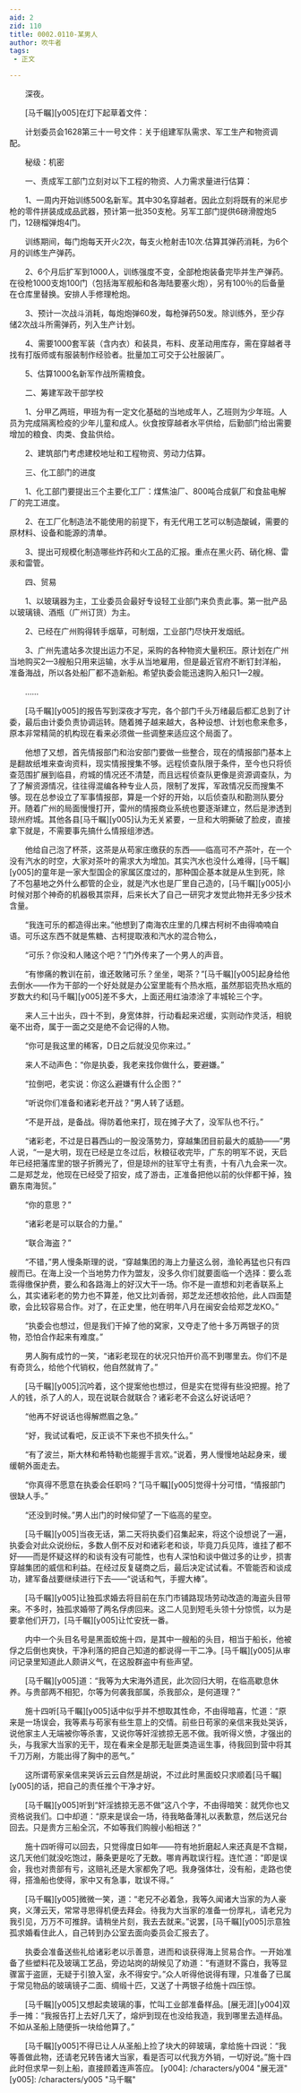 ```yaml
---
aid: 2
zid: 110
title: 0002.0110-某男人
author: 吹牛者
tags: 
 - 正文

---
```




　　深夜。

　　[马千瞩][y005]在灯下起草着文件：

　　计划委员会1628第三十一号文件：关于组建军队需求、军工生产和物资调配。

　　秘级：机密

　　一、责成军工部门立刻对以下工程的物资、人力需求量进行估算：

　　1、一周内开始训练500名新军。其中30名穿越者。因此立刻将既有的米尼步枪的零件拼装成成品武器，预计第一批350支枪。另军工部门提供6磅滑膛炮5门，12磅榴弹炮4门。

　　训练期间，每门炮每天开火2次，每支火枪射击10次.估算其弹药消耗，为6个月的训练生产弹药。

　　2、6个月后扩军到1000人，训练强度不变，全部枪炮装备完毕并生产弹药。在役枪1000支炮100门（包括海军舰船和各海陆要塞火炮），另有100％的后备量在仓库里替换。安排人手修理枪炮。

　　3、预计一次战斗消耗，每炮炮弹60发，每枪弹药50发。除训练外，至少存储2次战斗所需弹药，列入生产计划。

　　4、需要1000套军装（含内衣）和装具，布料、皮革动用库存，需在穿越者寻找有打版师或有服装制作经验者。批量加工可交于公社服装厂。

　　5、估算1000名新军作战所需粮食。

　　二、筹建军政干部学校

　　1、分甲乙两班，甲班为有一定文化基础的当地成年人，乙班则为少年班。人员为完成隔离检疫的少年儿童和成人。伙食按穿越者水平供给，后勤部门给出需要增加的粮食、肉类、食盐供给。

　　2、建筑部门考虑建校地址和工程物资、劳动力估算。

　　三、化工部门的进度

　　1、化工部门要提出三个主要化工厂：煤焦油厂、800吨合成氨厂和食盐电解厂的完工进度。

　　2、在工厂化制造法不能使用的前提下，有无代用工艺可以制造酸碱，需要的原材料、设备和能源的清单。

　　3、提出可规模化制造哪些炸药和火工品的汇报。重点在黑火药、硝化棉、雷汞和雷管。

　　四、贸易

　　1、以玻璃器为主，工业委员会最好专设轻工业部门来负责此事。第一批产品以玻璃镜、酒瓶（广州订货）为主。

　　2、已经在广州购得转手烟草，可制烟，工业部门尽快开发烟纸。

　　3、广州先遣站多次提出运力不足，采购的各种物资大量积压。原计划在广州当地购买2—3艘船只用来运输，水手从当地雇用，但是最近官府不断钉封洋船，准备海战，所以各处船厂都不造新船。希望执委会能迅速购入船只1—2艘。

　　……

　　[马千瞩][y005]的报告写到深夜才写完，各个部门千头万绪最后都汇总到了计委，最后由计委负责协调运转。随着摊子越来越大，各种设想、计划也愈来愈多，原本非常精简的机构现在看来必须做一些调整来适应这个局面了。

　　他想了又想，首先情报部门和治安部门要做一些整合，现在的情报部门基本上是翻故纸堆来查询资料，现实情报搜集不够。远程侦查队限于条件，至今也只将侦查范围扩展到临县，府城的情况还不清楚，而且远程侦查队更像是资源调查队，为了了解资源情况，往往得混编各种专业人员，限制了发挥，军政情况反而搜集不够。现在总参设立了军事情报部，算是一个好的开始，以后侦查队和勘测队要分开。随着广州的局面慢慢打开，雷州的情报商业系统也要逐渐建立，然后是渗透到琼州府城。其他各县[马千瞩][y005]认为无关紧要，一旦和大明撕破了脸皮，直接拿下就是，不需要事先搞什么情报组渗透。

　　他给自己泡了杯茶，这茶是从苟家庄缴获的东西——临高可不产茶叶，在一个没有汽水的时空，大家对茶叶的需求大为增加。其实汽水也没什么难得，[马千瞩][y005]的童年是一家大型国企的家属区度过的，那种国企基本就是从生到死，除了不包墓地之外什么都管的企业，就是汽水也是厂里自己造的，[马千瞩][y005]小时候对那个神奇的机器极其崇拜，后来长大了自己一研究才发觉此物并无多少技术含量。

　　“我连可乐的都造得出来。”他想到了南海农庄里的几棵古柯树不由得喃喃自语。可乐这东西不就是焦糖、古柯提取液和汽水的混合物么，

　　“可乐？你没和人赌这个吧？”门外传来了一个男人的声音。

　　“有惨痛的教训在前，谁还敢赌可乐？坐坐，喝茶？”[马千瞩][y005]起身给他去倒水——作为干部的一个好处就是办公室里能有个热水瓶，虽然那铝壳热水瓶的岁数大约和[马千瞩][y005]差不多大，上面还用红油漆涂了丰城轮三个字。

　　来人三十出头，四十不到，身宽体胖，行动看起来迟缓，实则动作灵活，相貌毫不出奇，属于一面之交是绝不会记得的人物。

　　“你可是我这里的稀客，D日之后就没见你来过。”

　　来人不动声色：“你是执委，我老来找你做什么，要避嫌。”

　　“拉倒吧，老实说：你这么避嫌有什么企图？”

　　“听说你们准备和诸彩老开战？”男人转了话题。

　　“不是开战，是备战。得防着他来打，现在摊子大了，没军队也不行。”

　　“诸彩老，不过是日暮西山的一股没落势力，穿越集团目前最大的威胁——”男人说，“一是大明，现在已经是立冬过后，秋粮征收完毕，广东的明军不说，天启年已经把藩库里的银子折腾光了，但是琼州的驻军守土有责，十有八九会来一次。二是郑芝龙，他现在已经受了招安，成了游击，正准备把他以前的伙伴都干掉，独霸东南海贸。”

　　“你的意思？”

　　“诸彩老是可以联合的力量。”

　　“联合海盗？”

　　“不错，”男人慢条斯理的说，“穿越集团的海上力量这么弱，渔轮再猛也只有四艘而已。在海上没一个当地势力作为盟友，没多久你们就要面临一个选择：要么乖乖得缴保护费，要么和各路海上的好汉大干一场。你不是一直想和刘老香联系上么，其实诸彩老的势力也不算差，他又比刘香弱，郑芝龙还想收拾他，此人四面楚歌，会比较容易合作。对了，在正史里，他在明年八月在闽安会给郑芝龙KO。”

　　“执委会也想过，但是我们干掉了他的窝家，又夺走了他十多万两银子的货物，恐怕合作起来有难度。”

　　男人胸有成竹的一笑，“诸彩老现在的状况只怕开价高不到哪里去。你们不是有奇货么，给他个代销权，他自然就肯了。”

　　[马千瞩][y005]沉吟着，这个提案他也想过，但是实在觉得有些没把握。抢了人的钱，杀了人的人，现在说联合就联合？诸彩老不会这么好说话吧？

　　“他再不好说话也得解燃眉之急。”

　　“好，我试试看吧，反正谈不下来也不损失什么。”

　　“有了波兰，斯大林和希特勒也能握手言欢。”说着，男人慢慢地站起身来，缓缓朝外面走去。

　　“你真得不愿意在执委会任职吗？”[马千瞩][y005]觉得十分可惜，“情报部门很缺人手。”

　　“还没到时候。”男人出门的时候仰望了一下临高的星空。

　　[马千瞩][y005]当夜无话，第二天将执委们召集起来，将这个设想说了一遍，执委会对此众说纷纭，多数人倒不反对和诸彩老和谈，毕竟刀兵见阵，谁挂了都不好——而是怀疑这样的和谈有没有可能性，也有人深怕和谈中做过多的让步，损害穿越集团的威信和利益。在经过反复磋商之后，最后决定试试看。不管能否和谈成功，建军备战要继续进行下去——“说话和气，手握大棒”。

　　[马千瞩][y005]让独孤求婚去将目前在东门市铺路现场劳动改造的海盗头目带来。不多时，独孤求婚带了两名俘虏回来。这二人见到短毛头领十分惊慌，以为是要拿他们开刀，[马千瞩][y005]让忙安抚一番。

　　内中一个头目名号是黑面蛟施十四，是其中一艘船的头目，相当于船长，他被俘之后倒也爽快，干净利落的把自己知道的都说得一干二净。[马千瞩][y005]从审问记录里知道此人颇讲义气，在这股群盗中有些声望。

　　[马千瞩][y005]道：“我等为大宋海外遗民，此次回归大明，在临高歇息休养。与贵部两不相犯，尔等为何袭我部属，杀我部众，是何道理？”

　　施十四听[马千瞩][y005]话中似乎并不想取其性命，不由得暗喜，忙道：“原来是一场误会，我等素与苟家有些生意上的交情。前些日苟家的亲信来我处哭诉，说他家主人无端被你等杀害，又说你等奸淫掳掠无恶不做。我听得义愤，才强出的头，与我家大当家的无干，现在看来全是那无耻匪类造谣生事，待我回到营中将其千刀万剐，方能出得了胸中的恶气。”

　　这所谓苟家亲信来哭诉云云自然是胡说，不过此时黑面蛟只求顺着[马千瞩][y005]的话，把自己的责任推个干净才好。

　　[马千瞩][y005]听到“奸淫掳掠无恶不做”这八个字，不由得暗笑：就凭你也又资格说我们。口中却道：“原来是误会一场，待我略备薄礼以表歉意，然后送兄台回去。只是贵方三船全沉，不如等我们购艘小船相送？”

　　施十四听得可以回去，只觉得度日如年——符有地折磨起人来还真是不含糊，这几天他们就没吃饱过，藤条更是吃了无数。哪肯再耽误行程。连忙道：“即是误会，我也对贵部有亏，这赔礼还是大家都免了吧。我身强体壮，没有船，走路也使得，搭渔船也使得，家中又有急事，耽误不得。”

　　[马千瞩][y005]微微一笑，道：“老兄不必着急，我等久闻诸大当家的为人豪爽，义薄云天，常常寻思得机便去拜会。待我为大当家的准备一份厚礼，请老兄为我引见，万万不可推辞。请稍坐片刻，我去去就来。”说罢，[马千瞩][y005]示意独孤求婚看住此人，自己转到办公室去面向委员会汇报去了。

　　执委会准备送些礼给诸彩老以示善意，进而和谈获得海上贸易合作。一开始准备了些塑料花及玻璃工艺品，旁边站岗的胡候见了劝道：“有道财不露白，我等显骤富于盗匪，无疑于引狼入室，永不得安宁。”众人听得他说得有理，只准备了已属于常见物品的玻璃镜子二面、绸缎十匹，又送了十两银子给施十四压惊。

　　[马千瞩][y005]又想起卖玻璃的事，忙叫工业部准备样品。[展无涯][y004]双手一摊：“我报告打上去好几天了，熔炉到现在也没给我造，我到哪里去造样品。不如从圣船上随便拆一块给他算了。”

　　[马千瞩][y005]不得已让人从圣船上捡了块大的碎玻璃，拿给施十四说：“我等善做此物，还请老兄转告诸大当家，看是否可以代我方外销，一切好说。”施十四此时但求早一刻上船，直接顾着连声答应。
[y004]: /characters/y004 "展无涯"
[y005]: /characters/y005 "马千瞩"


